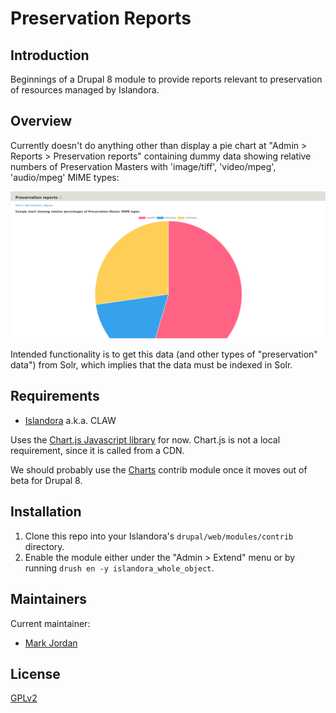 # Preservation Reports

## Introduction

Beginnings of a Drupal 8 module to provide reports relevant to preservation of resources managed by Islandora.

## Overview

Currently doesn't do anything other than display a pie chart at "Admin > Reports > Preservation reports" containing dummy data showing relative numbers of Preservation Masters with 'image/tiff', 'video/mpeg', 'audio/mpeg' MIME types:

![Sample preservation report](docs/sample_chart.png)

Intended functionality is to get this data (and other types of "preservation" data") from Solr, which implies that the data must be indexed in Solr.

## Requirements

* [Islandora](https://github.com/Islandora-CLAW/islandora) a.k.a. CLAW

Uses the [Chart.js Javascript library](http://www.chartjs.org/) for now. Chart.js is not a local requirement, since it is called from a CDN.

We should probably use the [Charts](https://www.drupal.org/project/charts) contrib module once it moves out of beta for Drupal 8.

## Installation

1. Clone this repo into your Islandora's `drupal/web/modules/contrib` directory.
1. Enable the module either under the "Admin > Extend" menu or by running `drush en -y islandora_whole_object`.

## Maintainers

Current maintainer:

* [Mark Jordan](https://github.com/mjordan)

## License

[GPLv2](http://www.gnu.org/licenses/gpl-2.0.txt)
